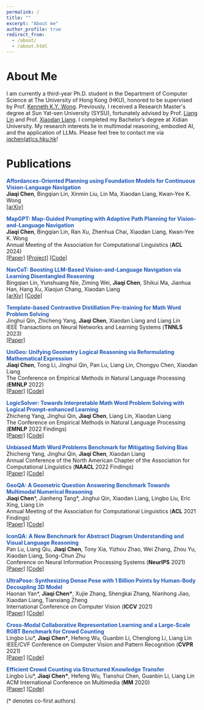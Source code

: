 ```yaml
---
permalink: /
title: ""
excerpt: "About me"
author_profile: true
redirect_from: 
  - /about/
  - /about.html
---
```

About Me
=====
I am currently a third-year Ph.D. student in the Department of Computer Science at The University of Hong Kong (HKU), honored to be supervised by Prof. [Kenneth K.Y. Wong](https://i.cs.hku.hk/~kykwong/). Previously, I received a Research Master's degree at Sun Yat-sen University (SYSU), fortunately advised by Prof. [Liang Lin](https://scholar.google.com/citations?user=Nav8m8gAAAAJ&hl) and Prof. [Xiaodan Liang](https://scholar.google.com/citations?user=voxznZAAAAAJ&hl). I completed my Bachelor’s degree at Xidian University. My research interests lie in multimodal reasoning, embodied AI, and the application of LLMs. Please feel free to contact me via [jqchen(at)cs.hku.hk](mailto:jqchen@cs.hku.hk)!

Publications
======
<strong><font style = "color:#1f57b8">Affordances-Oriented Planning using Foundation Models for Continuous Vision-Language Navigation</font></strong><br />
**Jiaqi Chen**, Bingqian Lin, Xinmin Liu, Lin Ma, Xiaodan Liang, Kwan-Yee K. Wong<br />
[[arXiv]](https://arxiv.org/abs/2407.05890) <br />

<strong><font style = "color:#1f57b8">MapGPT: Map-Guided Prompting with Adaptive Path Planning for Vision-and-Language Navigation</font></strong><br />
**Jiaqi Chen**, Bingqian Lin, Ran Xu, Zhenhua Chai, Xiaodan Liang, Kwan-Yee K. Wong<br />
Annual Meeting of the Association for Computational Linguistics (**ACL** 2024)<br />
[[Paper]](https://arxiv.org/abs/2401.07314) [[Project]](https://chen-judge.github.io/MapGPT/) [[Code]](https://github.com/chen-judge/MapGPT/) <br />

<strong><font style = "color:#1f57b8">NavCoT: Boosting LLM-Based Vision-and-Language Navigation via Learning Disentangled Reasoning</font></strong><br />
Bingqian Lin, Yunshuang Nie, Ziming Wei, **Jiaqi Chen**, Shikui Ma, Jianhua Han, Hang Xu, Xiaojun Chang, Xiaodan Liang <br />
[[arXiv]](https://arxiv.org/abs/2403.07376) [[Code]](https://github.com/expectorlin/NavCoT) <br />

<strong><font style = "color:#1f57b8">Template-based Contrastive Distillation Pre-training for Math Word Problem Solving</font></strong><br />
Jinghui Qin, Zhicheng Yang, <strong>Jiaqi Chen</strong>, Xiaodan Liang and Liang Lin<br />
IEEE Transactions on Neural Networks and Learning Systems (**TNNLS** 2023) <br />
[[Paper]](https://ieeexplore.ieee.org/document/10113691) <br />

<strong><font style = "color:#1f57b8">UniGeo: Unifying Geometry Logical Reasoning via Reformulating Mathematical Expression</font></strong><br />
<strong>Jiaqi Chen</strong>, Tong Li, Jinghui Qin, Pan Lu, Liang Lin, Chongyu Chen, Xiaodan Liang<br />
The Conference on Empirical Methods in Natural Language Processing (**EMNLP** 2022) <br />
[[Paper]](https://arxiv.org/abs/2212.02746) [[Code]](https://github.com/chen-judge/UniGeo) <br />

<strong><font style = "color:#1f57b8">LogicSolver: Towards Interpretable Math Word Problem Solving with Logical Prompt-enhanced Learning</font></strong><br />
Zhicheng Yang, Jinghui Qin, <strong>Jiaqi Chen</strong>, Liang Lin, Xiaodan Liang<br />
The Conference on Empirical Methods in Natural Language Processing (**EMNLP** 2022 Findings) <br />
[[Paper]](https://arxiv.org/abs/2205.08232) [[Code]](https://github.com/yangzhch6/InterMWP)<br />

<strong><font style = "color:#1f57b8">Unbiased Math Word Problems Benchmark for Mitigating Solving Bias</font></strong><br />
Zhicheng Yang, Jinghui Qin, <strong>Jiaqi Chen</strong>, Xiaodan Liang<br />
Annual Conference of the North American Chapter of the Association for Computational Linguistics (**NAACL** 2022 Findings)<br />
[[Paper]](https://arxiv.org/abs/2205.08108) [[Code]](https://github.com/yangzhch6/UnbiasedMWP) <br />

<strong><font style = "color:#1f57b8">GeoQA: A Geometric Question Answering Benchmark Towards Multimodal Numerical Reasoning</font></strong><br />
<strong>Jiaqi Chen</strong>\*, Jianheng Tang\*, Jinghui Qin, Xiaodan Liang, Lingbo Liu, Eric Xing, Liang Lin<br />
Annual Meeting of the Association for Computational Linguistics (**ACL** 2021 Findings)<br />
[[Paper]](https://arxiv.org/abs/2105.14517) [[Code]](https://github.com/chen-judge/GeoQA)

<strong><font style = "color:#1f57b8">IconQA: A New Benchmark for Abstract Diagram Understanding and Visual Language Reasoning</font></strong><br />
Pan Lu, Liang Qiu, <strong>Jiaqi Chen</strong>, Tony Xia, Yizhou Zhao, Wei Zhang, Zhou Yu, Xiaodan Liang, Song-Chun Zhu<br />
Conference on Neural Information Processing Systems (**NeurIPS** 2021)<br />
[[Paper]](https://arxiv.org/abs/2110.13214) [[Code]](https://iconqa.github.io/)

<strong><font style = "color:#1f57b8">UltraPose: Synthesizing Dense Pose with 1 Billion Points by Human-Body Decoupling 3D Model</font></strong><br />
Haonan Yan*, <strong>Jiaqi Chen*</strong>, Xujie Zhang, Shengkai Zhang, Nianhong Jiao, Xiaodan Liang, Tianxiang Zheng<br />
International Conference on Computer Vision (**ICCV** 2021)<br />
[[Paper]](https://arxiv.org/abs/2110.15267) [[Code]](https://github.com/MomoAILab/ultrapose)

<strong><font style = "color:#1f57b8">Cross-Modal Collaborative Representation Learning and a Large-Scale RGBT Benchmark for Crowd Counting</font></strong><br />
Lingbo Liu*, <strong>Jiaqi Chen*</strong>, Hefeng Wu, Guanbin Li, Chenglong Li, Liang Lin<br />
IEEE/CVF Conference on Computer Vision and Pattern Recognition (**CVPR** 2021)<br />
[[Paper]](https://arxiv.org/abs/2012.04529) [[Code]](https://github.com/chen-judge/RGBTCrowdCounting)

<strong><font style = "color:#1f57b8">Efficient Crowd Counting via Structured Knowledge Transfer</font></strong><br />
Lingbo Liu*, <strong>Jiaqi Chen*</strong>, Hefeng Wu, Tianshui Chen, Guanbin Li, Liang Lin<br />
ACM International Conference on Multimedia (**MM** 2020)<br />
[[Paper]](https://arxiv.org/abs/2003.10120) [[Code]](https://github.com/HCPLab-SYSU/SKT)

(* denotes co-first authors) <br />


